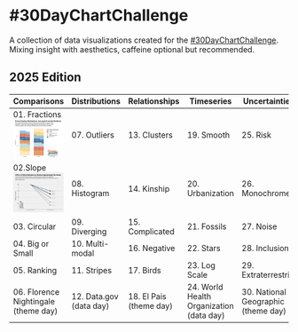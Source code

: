 #  #30DayChartChallenge
A collection of data visualizations created for the [#30DayChartChallenge](https://github.com/30DayChartChallenge). Mixing insight with aesthetics, caffeine optional but recommended.

## 2025 Edition 

| Comparisons           | Distributions        | Relationships        | Timeseries               | Uncertainties                   |
|-----------------------|----------------------|-----------------------|--------------------------|----------------------------------|
| 01. Fractions ![day1](/2025/images/day1.png)         | 07. Outliers         | 13. Clusters          | 19. Smooth               | 25. Risk                         |
| 02.Slope ![day2](/2025/images/day2.png) | 08. Histogram        | 14. Kinship           | 20. Urbanization         | 26. Monochrome                   |
| 03. Circular          | 09. Diverging        | 15. Complicated       | 21. Fossils              | 27. Noise                        |
| 04. Big or Small      | 10. Multi-modal      | 16. Negative          | 22. Stars                | 28. Inclusion                    |
| 05. Ranking           | 11. Stripes          | 17. Birds             | 23. Log Scale            | 29. Extraterrestrial             |
| 06. Florence Nightingale (theme day) | 12. Data.gov (data day) | 18. El Pais (theme day) | 24. World Health Organization (data day) | 30. National Geographic (theme day) |
